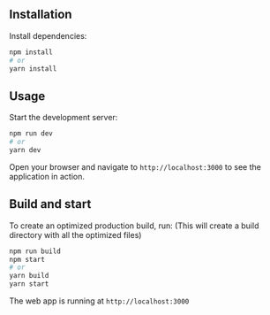 ## Installation
Install dependencies:
   ```bash
   npm install
   # or
   yarn install
   ```

## Usage
Start the development server:
   ```bash
   npm run dev
   # or
   yarn dev
   ```
Open your browser and navigate to `http://localhost:3000` to see the application in action.

## Build and start
To create an optimized production build, run: (This will create a build directory with all the optimized files)
   ```bash
   npm run build
   npm start
   # or
   yarn build
   yarn start
   ```

The web app is running at `http://localhost:3000`
